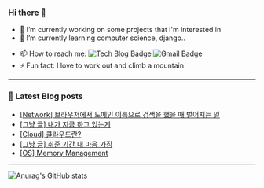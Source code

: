 ### Hi there 👋


<!-- **LEEHYUNDONG/LEEHYUNDONG** is a ✨ _special_ ✨ repository because its `README.md` (this file) appears on your GitHub profile. -->


- 🔭 I’m currently working on some projects that i'm interested in
- 🌱 I’m currently learning computer science, django..
<!-- - 👯 I’m looking to collaborate on ...
- 🤔 I’m looking for help with ...
- 💬 Ask me about ... -->
- 📫 How to reach me: [![Tech Blog Badge](http://img.shields.io/badge/-Tech%20blog-black?style=flat-square&logo=github&link=https://zzsza.github.io/)](https://velog.io/@easttwave) [![Gmail Badge](https://img.shields.io/badge/Gmail-d14836?style=flat-square&logo=Gmail&logoColor=white&link=mailto:snugyun01@gmail.com)](mailto:easttwave@gmail.com)
- ⚡ Fun fact: I love to work out and climb a mountain
<!-- - 😄 Pronouns: ... -->

***

### 📓 Latest Blog posts
<!-- BLOG-POST-LIST:START -->
- [[Network] 브라우저에서 도메인 이름으로 검색을 했을 때 벌어지는 일](https://velog.io/@easttwave/Network-%EB%B8%8C%EB%9D%BC%EC%9A%B0%EC%A0%80%EC%97%90%EC%84%9C-%EB%8F%84%EB%A9%94%EC%9D%B8-%EC%9D%B4%EB%A6%84%EC%9C%BC%EB%A1%9C-%EA%B2%80%EC%83%89%EC%9D%84-%ED%96%88%EC%9D%84-%EB%95%8C-%EB%B2%8C%EC%96%B4%EC%A7%80%EB%8A%94-%EC%9D%BC)
- [[그냥 글] 내가 지금 하고 있는게](https://velog.io/@easttwave/%EA%B7%B8%EB%83%A5-%EA%B8%80-%EB%82%B4%EA%B0%80-%EC%A7%80%EA%B8%88-%ED%95%98%EA%B3%A0-%EC%9E%88%EB%8A%94%EA%B2%8C)
- [[Cloud] 클라우드란?](https://velog.io/@easttwave/Cloud-%ED%81%B4%EB%9D%BC%EC%9A%B0%EB%93%9C%EB%9E%80)
- [[그냥 글] 취준 기간 내 마음 가짐](https://velog.io/@easttwave/%EA%B7%B8%EB%83%A5-%EA%B8%80-%EC%B7%A8%EC%A4%80-%EA%B8%B0%EA%B0%84-%EB%82%B4-%EB%A7%88%EC%9D%8C-%EA%B0%80%EC%A7%90)
- [[OS] Memory Management](https://velog.io/@easttwave/OS-Memory-Management)
<!-- BLOG-POST-LIST:END -->


***
[![Anurag's GitHub stats](https://github-readme-stats.vercel.app/api?username=LEEHYUNDONG&show_icons=true&theme=dracula&repo=github-readme-stats)
](https://github.com/anuraghazra/github-readme-stats)


